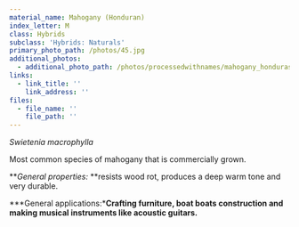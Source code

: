 ```yaml
---
material_name: Mahogany (Honduran)
index_letter: M
class: Hybrids
subclass: 'Hybrids: Naturals'
primary_photo_path: /photos/45.jpg
additional_photos:
  - additional_photo_path: /photos/processedwithnames/mahogany_honduras.jpeg
links:
  - link_title: ''
    link_address: ''
files:
  - file_name: ''
    file_path: ''
---
```


*Swietenia macrophylla*

Most common species of mahogany that is commercially grown.

***General properties:*&nbsp;**resists wood rot, produces a deep warm tone and very durable.

***General applications:***Crafting furniture, boat boats construction and making musical instruments like acoustic guitars.**

&nbsp;

&nbsp;